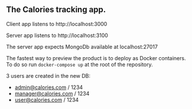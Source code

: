 ## The Calories tracking app.

Client app listens to http://localhost:3000

Server app listens to http://localhost:3100

The server app expects MongoDb available at localhost:27017

The fastest way to preview the product is to deploy as Docker containers. To do so run `docker-compose up` at the root of the repository.

3 users are created in the new DB:
- admin@calories.com / 1234
- manager@calories.com / 1234
- user@calories.com / 1234
